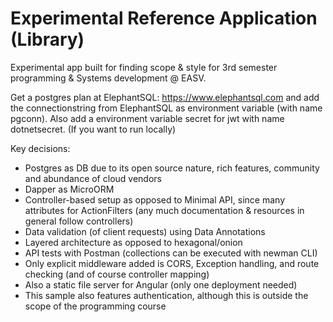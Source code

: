 
# Experimental Reference Application (Library)

Experimental app built for finding scope & style for 3rd semester programming & Systems development @ EASV.

Get a postgres plan at ElephantSQL: https://www.elephantsql.com 
and add the connectionstring from ElephantSQL as environment variable (with name pgconn). Also add a environment variable secret for jwt with name dotnetsecret. (If you want to run locally)

Key decisions:

- Postgres as DB due to its open source nature, rich features, community and abundance of cloud vendors
- Dapper as MicroORM
- Controller-based setup as opposed to Minimal API, since many attributes for ActionFilters (any much documentation & resources in general follow controllers)
- Data validation (of client requests) using Data Annotations
- Layered architecture as opposed to hexagonal/onion
- API tests with Postman (collections can be executed with newman CLI)
- Only explicit middleware added is CORS, Exception handling, and route checking (and of course controller mapping)
- Also a static file server for Angular (only one deployment needed)
- This sample also features authentication, although this is outside the scope of the programming course


